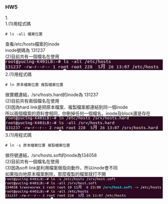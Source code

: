### HW5

1.<br/>
1.(1)用程式碼<br/>
<pre><code># ls -ali 檔案位置</code></pre>
查看/etc/hosts檔案的inode<br/>
inode號碼為 131237<br/>
(2)目前共有一個檔名在使用<br/>
![01](HW5/01.png)<br/>
2.(1)用程式碼<br/>
<pre><code># ln 原本檔案位置 複製檔案位置</code></pre>
做實體連結，/srv/hosts.hard的inode為 131237<br/>
(2)目前共有兩個檔名在使用<br/>
(3)因為hard link是把原本檔案、複製檔案都連結到同一個inode<br/>
所以兩個檔案的資料會相同，你刪掉任何一個檔名，inode及block還是存在<br/>
![02](HW5/02.png)<br/>
3.(1)用程式碼<br/>
<pre><code># ln -s 原本檔案位置 複製檔案位置</code></pre>
做符號連結，/srv/hosts.soft的inode為134058<br/>
(2)目前共有一個檔名在使用<br/>
(3)因為soft link是利用檔案做指向動作，所以inode會不同<br/>
如果指向地原本檔案刪除，那麼複製的檔案就打不開<br/>
![03](HW5/03.png)<br/>